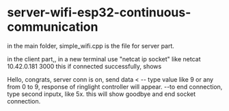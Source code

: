 # server-wifi-esp32-continuous-communication

in the main folder, simple_wifi.cpp is the file for server part.

in the client part,, in a new terminal use "netcat ip socket"  like netcat 10.42.0.181  3000
this if connected successfully, shows 

Hello, congrats, server conn is on, send data 
 <
-- type value like 9 or any from 0 to 9, response of ringlight controller will appear.
--to end connection, type second inputx, like 5x. this will show goodbye and end socket connection.

